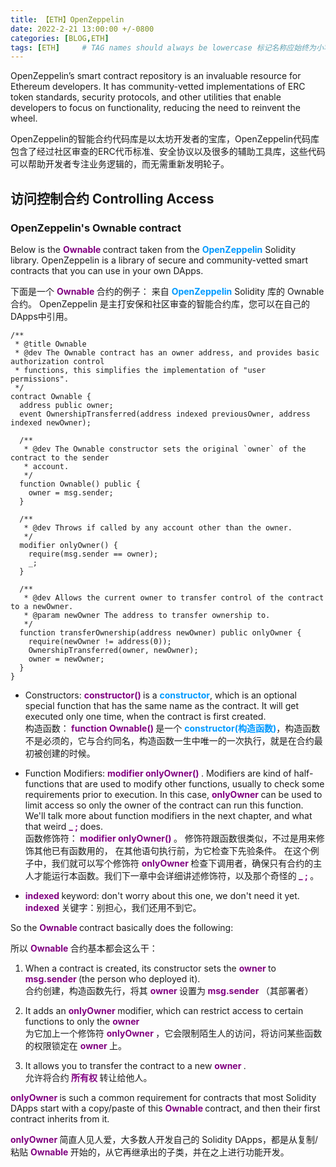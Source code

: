 ```yaml
---
title: 【ETH】OpenZeppelin
date: 2022-2-21 13:00:00 +/-0800
categories: [BLOG,ETH]
tags: [ETH]     # TAG names should always be lowercase 标记名称应始终为小写
---
```


<!---

<font color="#800080"><b> 私有 </b></font>
<b><font color="#0099ff">结构体类型</font></b>
> **
```solidity
```

--->

OpenZeppelin’s smart contract repository is an invaluable resource for Ethereum developers. It has community-vetted implementations of ERC token standards, security protocols, and other utilities that enable developers to focus on functionality, reducing the need to reinvent the wheel.

OpenZeppelin的智能合约代码库是以太坊开发者的宝库，OpenZeppelin代码库包含了经过社区审查的ERC代币标准、安全协议以及很多的辅助工具库，这些代码可以帮助开发者专注业务逻辑的，而无需重新发明轮子。


## 访问控制合约 Controlling Access

### OpenZeppelin's Ownable contract

Below is the <font color="#800080"><b> Ownable </b></font> contract taken from the <b><font color="#0099ff">OpenZeppelin</font></b> Solidity library. OpenZeppelin is a library of secure and community-vetted smart contracts that you can use in your own DApps.

下面是一个 <font color="#800080"><b> Ownable </b></font> 合约的例子： 来自 <b><font color="#0099ff">OpenZeppelin</font></b> Solidity 库的 Ownable 合约。 OpenZeppelin 是主打安保和社区审查的智能合约库，您可以在自己的 DApps中引用。

```solidity
/**
 * @title Ownable
 * @dev The Ownable contract has an owner address, and provides basic authorization control
 * functions, this simplifies the implementation of "user permissions".
 */
contract Ownable {
  address public owner;
  event OwnershipTransferred(address indexed previousOwner, address indexed newOwner);

  /**
   * @dev The Ownable constructor sets the original `owner` of the contract to the sender
   * account.
   */
  function Ownable() public {
    owner = msg.sender;
  }

  /**
   * @dev Throws if called by any account other than the owner.
   */
  modifier onlyOwner() {
    require(msg.sender == owner);
    _;
  }

  /**
   * @dev Allows the current owner to transfer control of the contract to a newOwner.
   * @param newOwner The address to transfer ownership to.
   */
  function transferOwnership(address newOwner) public onlyOwner {
    require(newOwner != address(0));
    OwnershipTransferred(owner, newOwner);
    owner = newOwner;
  }
}
```

 - Constructors: <font color="#800080"><b> constructor() </b></font> is a <b><font color="#0099ff">constructor</font></b>, which is an optional special function that has the same name as the contract. It will get executed only one time, when the contract is first created.<br/>构造函数：<font color="#800080"><b> function Ownable() </b></font>是一个 <b><font color="#0099ff"> constructor(构造函数)</font></b>，构造函数不是必须的，它与合约同名，构造函数一生中唯一的一次执行，就是在合约最初被创建的时候。

 - Function Modifiers: <font color="#800080"><b> modifier onlyOwner() </b></font>. Modifiers are kind of half-functions that are used to modify other functions, usually to check some requirements prior to execution. In this case, <font color="#800080"><b> onlyOwner </b></font> can be used to limit access so only the owner of the contract can run this function. We'll talk more about function modifiers in the next chapter, and what that weird <font color="#800080"><b> _ ; </b></font> does.<br/>函数修饰符：<font color="#800080"><b> modifier onlyOwner() </b></font>。 修饰符跟函数很类似，不过是用来修饰其他已有函数用的， 在其他语句执行前，为它检查下先验条件。 在这个例子中，我们就可以写个修饰符 <font color="#800080"><b> onlyOwner </b></font> 检查下调用者，确保只有合约的主人才能运行本函数。我们下一章中会详细讲述修饰符，以及那个奇怪的<font color="#800080"><b> _ ; </b></font>。

 - <font color="#800080"><b>indexed </b></font> keyword: don't worry about this one, we don't need it yet.<br/><font color="#800080"><b>indexed </b></font> 关键字：别担心，我们还用不到它。

So the <font color="#800080"><b>Ownable </b></font> contract basically does the following:

所以 <font color="#800080"><b>Ownable </b></font> 合约基本都会这么干：

  1. When a contract is created, its constructor sets the <font color="#800080"><b> owner </b></font>  to <font color="#800080"><b> msg.sender </b></font> (the person who deployed it).<br/>合约创建，构造函数先行，将其 <font color="#800080"><b> owner </b></font> 设置为<font color="#800080"><b> msg.sender </b></font>（其部署者）

  2. It adds an <font color="#800080"><b> onlyOwner </b></font> modifier, which can restrict access to certain functions to only the <font color="#800080"><b> owner </b></font><br/>为它加上一个修饰符 <font color="#800080"><b> onlyOwner </b></font>，它会限制陌生人的访问，将访问某些函数的权限锁定在 <font color="#800080"><b> owner </b></font> 上。

  3. It allows you to transfer the contract to a new <font color="#800080"><b> owner </b></font>.<br/>允许将合约<font color="#800080"><b> 所有权 </b></font>转让给他人。

<font color="#800080"><b>onlyOwner </b></font>  is such a common requirement for contracts that most Solidity DApps start with a copy/paste of this <font color="#800080"><b>Ownable </b></font> contract, and then their first contract inherits from it.

<font color="#800080"><b>onlyOwner </b></font> 简直人见人爱，大多数人开发自己的 Solidity DApps，都是从复制/粘贴 <font color="#800080"><b>Ownable </b></font> 开始的，从它再继承出的子类，并在之上进行功能开发。
